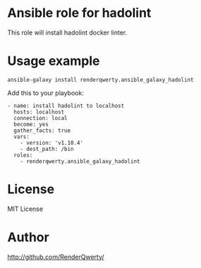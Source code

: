 # Ansible role for hadolint

This role will install hadolint docker linter.
# Usage example
    ansible-galaxy install renderqwerty.ansible_galaxy_hadolint

Add this to your playbook:

    - name: install hadolint to localhost
      hosts: localhost
      connection: local
      become: yes
      gather_facts: true
      vars:
        - version: 'v1.10.4'
        - dest_path: /bin
      roles:
        - renderqwerty.ansible_galaxy_hadolint

# License

MIT License

# Author

http://github.com/RenderQwerty/
